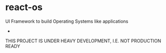 # react-os
UI Framework to build Operating Systems like applications

-
THIS PROJECT IS UNDER HEAVY DEVELOPMENT, I.E. NOT PRODUCTION READY
